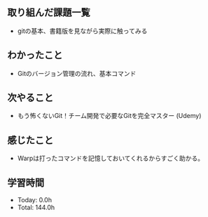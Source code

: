## 取り組んだ課題一覧
- gitの基本、書籍版を見ながら実際に触ってみる
## わかったこと
- Gitのバージョン管理の流れ、基本コマンド
## 次やること
- もう怖くないGit！チーム開発で必要なGitを完全マスター (Udemy)
## 感じたこと
- Warpは打ったコマンドを記憶しておいてくれるからすごく助かる。
## 学習時間
- Today: 0.0h
- Total: 144.0h
